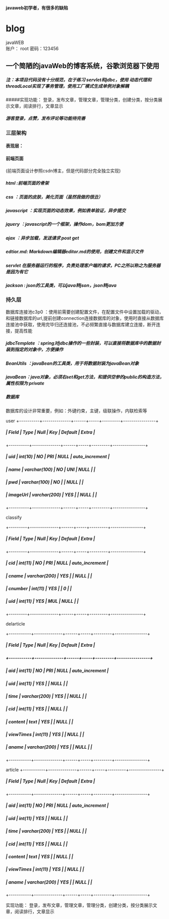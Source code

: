 
#### javaweb初学者，有很多的缺陷

# blog
javaWEB   
账户： root
密码：123456
## 一个简陋的javaWeb的博客系统，谷歌浏览器下使用
#####  注：本项目代码没有十分规范，在于练习 servlet和jdbc，使用 动态代理和threadLocal实现了事务管理，使用工厂模式生成单例对象解耦
#####实现功能：
登录，发布文章，管理文章，管理分类，创建分类，按分类展示文章，阅读排行，文章显示
##### 游客登录，点赞，发布评论等功能待完善



### 三层架构

#### 表现层：
#### 前端页面
(前端页面设计参照csdn博主，但是代码部分完全独立实现)
##### html :前端页面的骨架
##### css ：页面的皮肤，美化页面（虽然我做的很丑）
##### javascript ：实现页面的动态效果，例如表单验证，异步提交
##### jquery ：javascript的一个框架，操作dom，bom更加方便
##### ajax ：异步加载，发送请求 post get
##### edtior.md: Markdown编辑器editor.md的使用，创建文件和显示文件
##### servlet 在服务器运行的程序，负责处理客户端的请求，PC之所以称之为服务器是因为有它
##### jackson : json的工具类，可以java转json，json转java

### 持久层
数据库连接池c3p0 ：使用前需要创建配置文件，在配置文件中设置加载的驱动，和链接数据库的url,提前创建connection连接数据库的对象，使用时直接从数据库连接池中获取，使用完毕归还连接池，不必频繁直接与数据库建立连接，断开连接，提高性能
##### jdbcTemplate ：spring对jdbc操作的一些封装，可以直接将数据库中的数据封装到指定的对象中，方便操作
##### BeanUtils ：javaBean的工具类，用于将数据封装为javaBean对象
##### javaBean：java对象，必须右set和get方法，和提供空参的public的构造方法，属性权限为 private


##### 数据库
数据库的设计非常重要，例如：外键约束，主键，级联操作，内联检索等

user 
+----------+--------------+------+-----+---------+----------------+
##### | Field    | Type         | Null | Key | Default | Extra          |
+----------+--------------+------+-----+---------+----------------+
##### | uid      | int(10)      | NO   | PRI | NULL    | auto_increment |
##### | name     | varchar(100) | NO   | UNI | NULL    |                |
##### | pwd      | varchar(100) | NO   |     | NULL    |                |
##### | imageUrl | varchar(200) | YES  |     | NULL    |                |
+----------+--------------+------+-----+---------+----------------+

classify

+---------+--------------+------+-----+---------+----------------+
##### | Field   | Type         | Null | Key | Default | Extra          |
+---------+--------------+------+-----+---------+----------------+
##### | cid     | int(11)      | NO   | PRI | NULL    | auto_increment |
##### | cname   | varchar(200) | YES  |     | NULL    |                |
##### | cnumber | int(11)      | YES  |     | 0       |                |
##### | uid     | int(11)      | YES  | MUL | NULL    |                |
+---------+--------------+------+-----+---------+----------------+

delarticle

+-----------+--------------+------+-----+---------+----------------+
##### | Field     | Type         | Null | Key | Default | Extra          |
##### +-----------+--------------+------+-----+---------+----------------+
##### | aid       | int(11)      | NO   | PRI | NULL    | auto_increment |
##### | uid       | int(11)      | YES  |     | NULL    |                |
##### | time      | varchar(200) | YES  |     | NULL    |                |
##### | cid       | int(11)      | YES  |     | NULL    |                |
##### | content   | text         | YES  |     | NULL    |                |
##### | viewTimes | int(11)      | YES  |     | NULL    |                |
##### | aname     | varchar(200) | YES  |     | NULL    |                |
+-----------+--------------+------+-----+---------+----------------+

article
+-----------+--------------+------+-----+---------+----------------+
##### | Field     | Type         | Null | Key | Default | Extra          |
+-----------+--------------+------+-----+---------+----------------+
##### | aid       | int(11)      | NO   | PRI | NULL    | auto_increment |
##### | uid       | int(11)      | YES  |     | NULL    |                |
##### | time      | varchar(200) | YES  |     | NULL    |                |
##### | cid       | int(11)      | YES  |     | NULL    |                |
##### | content   | text         | YES  |     | NULL    |                |
##### | viewTimes | int(11)      | YES  |     | NULL    |                |
##### | aname     | varchar(200) | YES  |     | NULL    |                |
+-----------+--------------+------+-----+---------+----------------+


实现功能：
登录，发布文章，管理文章，管理分类，创建分类，按分类展示文章，阅读排行，文章显示

